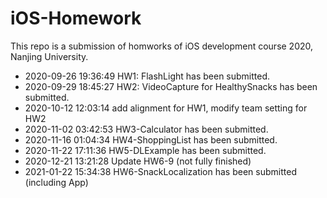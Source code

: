# iOS-Homework

This repo is a submission of homworks of iOS development course 2020, Nanjing University. 

- 2020-09-26 19:36:49 HW1: FlashLight has been submitted.
- 2020-09-29 18:45:27 HW2: VideoCapture for HealthySnacks has been submitted.
- 2020-10-12 12:03:14 add alignment for HW1, modify team setting for HW2
- 2020-11-02 03:42:53 HW3-Calculator has been submitted. 
- 2020-11-16 01:04:34 HW4-ShoppingList has been submitted.
- 2020-11-22 17:11:36 HW5-DLExample has been submitted.
- 2020-12-21 13:21:28 Update HW6-9 (not fully finished)
- 2021-01-22 15:34:38 HW6-SnackLocalization has been submitted (including App)

